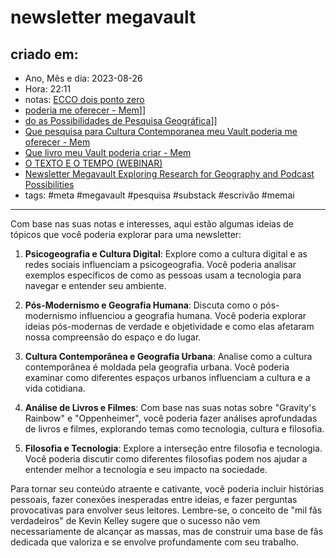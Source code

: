 # newsletter megavault

## criado em: 
-  Ano, Mês e dia: 2023-08-26
- Hora: 22:11
- notas: [ECCO dois ponto zero](ECCO%20dois%20ponto%20zero.md)
- [poderia me oferecer - Mem](poderia%20me%20oferecer%20-%20Mem)]]
- [do as Possibilidades de Pesquisa Geográfica](do%20as%20Possibilidades%20de%20Pesquisa%20Geográfica)]]
- [Que pesquisa para Cultura Contemporanea meu Vault poderia me oferecer - Mem](Que%20pesquisa%20para%20Cultura%20Contemporanea%20meu%20Vault%20poderia%20me%20oferecer%20-%20Mem.md)
- [Que livro meu Vault poderia criar - Mem](Que%20livro%20meu%20Vault%20poderia%20criar%20-%20Mem.md)
- [O TEXTO E O TEMPO (WEBINAR)](O%20TEXTO%20E%20O%20TEMPO%20(WEBINAR))
- [Newsletter Megavault Exploring Research for Geography and Podcast Possibilities](.md)
- tags: #meta #megavault #pesquisa #substack #escrivão #memai 
---

Com base nas suas notas e interesses, aqui estão algumas ideias de tópicos que você poderia explorar para uma newsletter:

1.  **Psicogeografia e Cultura Digital**: Explore como a cultura digital e as redes sociais influenciam a psicogeografia. Você poderia analisar exemplos específicos de como as pessoas usam a tecnologia para navegar e entender seu ambiente.

2.  **Pós-Modernismo e Geografia Humana**: Discuta como o pós-modernismo influenciou a geografia humana. Você poderia explorar ideias pós-modernas de verdade e objetividade e como elas afetaram nossa compreensão do espaço e do lugar.

3.  **Cultura Contemporânea e Geografia Urbana**: Analise como a cultura contemporânea é moldada pela geografia urbana. Você poderia examinar como diferentes espaços urbanos influenciam a cultura e a vida cotidiana.

4.  **Análise de Livros e Filmes**: Com base nas suas notas sobre "Gravity's Rainbow" e "Oppenheimer", você poderia fazer análises aprofundadas de livros e filmes, explorando temas como tecnologia, cultura e filosofia.

5.  **Filosofia e Tecnologia**: Explore a interseção entre filosofia e tecnologia. Você poderia discutir como diferentes filosofias podem nos ajudar a entender melhor a tecnologia e seu impacto na sociedade.

Para tornar seu conteúdo atraente e cativante, você poderia incluir histórias pessoais, fazer conexões inesperadas entre ideias, e fazer perguntas provocativas para envolver seus leitores. Lembre-se, o conceito de "mil fãs verdadeiros" de Kevin Kelley sugere que o sucesso não vem necessariamente de alcançar as massas, mas de construir uma base de fãs dedicada que valoriza e se envolve profundamente com seu trabalho.


